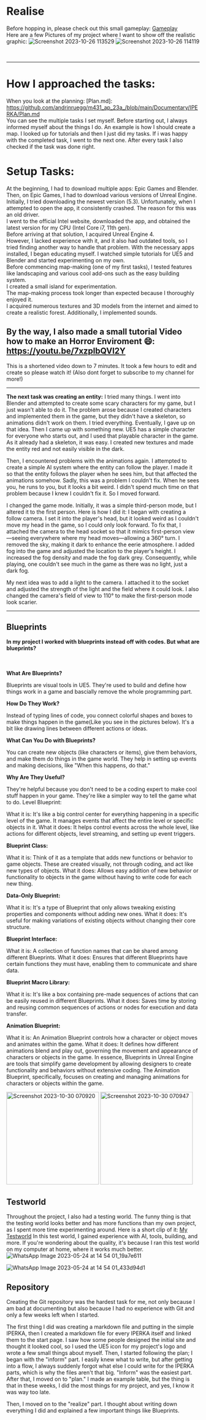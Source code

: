 # Realise 
Before hopping in, please check out this small gameplay: [Gameplay](https://youtu.be/QzJG0K9xBcc) <br>
Here are a few Pictures of my project where I want to show off the realistic graphic: 
<img  alt="Screenshot 2023-10-26 113529" src="https://github.com/andrinruegg/m431_ap_23a_/assets/143380551/67d7a757-a372-4db3-acb3-cc164d4e4776">
<img  alt="Screenshot 2023-10-26 114119" src="https://github.com/andrinruegg/m431_ap_23a_/assets/143380551/c681990c-03ad-4692-b337-2582de9f4aa2">

<br>

_______________
# How I approached the tasks:
When you look at the planning: [Plan.md]: https://github.com/andrinruegg/m431_ap_23a_/blob/main/Documentary/IPERKA/Plan.md <br>
You can see the multiple tasks I set myself. Before starting out, I always informed myself about the things I do. An example is how I should create a map. I looked up for tutorials and then I just did my tasks. If i was happy with the completed task, I went to the next one. After every task I also checked if the task was done right.

# Setup Tasks:
At the beginning, I had to download multiple apps: Epic Games and Blender. Then, on Epic Games, I had to download various versions of Unreal Engine. Initially, I tried downloading the newest version (5.3). 
Unfortunately, when I attempted to open the app, it consistently crashed. The reason for this was an old driver.  <br>
I went to the official Intel website, downloaded the app, and obtained the latest version for my CPU (Intel Core i7, 11th gen).  <br>
Before arriving at that solution, I acquired Unreal Engine 4. <br>
However, I lacked experience with it, and it also had outdated tools, so I tried finding another way to handle that problem. With the necessary apps installed, I began educating myself. I watched simple tutorials for UE5 and Blender and started experimenting on my own.  <br>
Before commencing map-making (one of my first tasks), I tested features like landscaping and various cool add-ons such as the easy building system. <br>
I created a small island for experimentation. <br>
The map-making process took longer than expected because I thoroughly enjoyed it. <br>
I acquired numerous textures and 3D models from the internet and aimed to create a realistic forest. Additionally, I implemented sounds.

## By the way, I also made a small tutorial Video how to make an Horror Enviroment 😄: https://youtu.be/7xzplbQVI2Y <br> 
This is a shortened video down to 7 minutes. It took a few hours to edit and create so please watch it! (Also dont forget to subscribe to my channel for more!)
___

**The next task was creating an entity:** I tried many things. I went into Blender and attempted to create some scary characters for my game, but I just wasn't able to do it. The problem arose because I created characters and implemented them in the game, but they didn't have a skeleton, so animations didn't work on them. I tried everything. Eventually, I gave up on that idea. Then I came up with something new. UE5 has a simple character for everyone who starts out, and I used that playable character in the game. As it already had a skeleton, it was easy. I created new textures and made the entity red and not easily visible in the dark. 

Then, I encountered problems with the animations again. I attempted to create a simple AI system where the entity can follow the player. I made it so that the entity follows the player when he sees him, but that affected the animations somehow. Sadly, this was a problem I couldn't fix. When he sees you, he runs to you, but it looks a bit weird. I didn't spend much time on that problem because I knew I couldn't fix it. So I moved forward.

I changed the game mode. Initially, it was a simple third-person mode, but I altered it to the first person. Here is how I did it: I began with creating a follow camera. I set it into the player's head, but it looked weird as I couldn't move my head in the game, so I could only look forward. To fix that, I attached the camera to the head socket so that it mimics first-person view—seeing everywhere where my head moves—allowing a 360° turn. I removed the sky, making it dark to enhance the eerie atmosphere. I added fog into the game and adjusted the location to the player's height. I increased the fog density and made the fog dark grey. Consequently, while playing, one couldn't see much in the game as there was no light, just a dark fog.

My next idea was to add a light to the camera. I attached it to the socket and adjusted the strength of the light and the field where it could look. I also changed the camera's field of view to 110° to make the first-person mode look scarier.

___
## Blueprints

**In my project I worked with blueprints instead off with codes. But what are blueprints?**

<r> <br> <br>
**What Are Blueprints?**

Blueprints are visual tools in UE5. They're used to build and define how things work in a game and bascially remove the whole programming part.

**How Do They Work?**

Instead of typing lines of code, you connect colorful shapes and boxes to make things happen in the game(Like you see in the pictures below). It's a bit like drawing lines between different actions or ideas.

**What Can You Do with Blueprints?**

You can create new objects (like characters or items), give them behaviors, and make them do things in the game world.
They help in setting up events and making decisions, like "When this happens, do that."

**Why Are They Useful?**

They're helpful because you don't need to be a coding expert to make cool stuff happen in your game. They're like a simpler way to tell the game what to do.
Level Blueprint:

What it is: It's like a big control center for everything happening in a specific level of the game. It manages events that affect the entire level or specific objects in it.
What it does: It helps control events across the whole level, like actions for different objects, level streaming, and setting up event triggers.


**Blueprint Class:**

What it is: Think of it as a template that adds new functions or behavior to game objects. These are created visually, not through coding, and act like new types of objects.
What it does: Allows easy addition of new behavior or functionality to objects in the game without having to write code for each new thing.

**Data-Only Blueprint:**

What it is: It's a type of Blueprint that only allows tweaking existing properties and components without adding new ones.
What it does: It's useful for making variations of existing objects without changing their core structure.

**Blueprint Interface:**

What it is: A collection of function names that can be shared among different Blueprints.
What it does: Ensures that different Blueprints have certain functions they must have, enabling them to communicate and share data.

**Blueprint Macro Library:**

What it is: It's like a box containing pre-made sequences of actions that can be easily reused in different Blueprints.
What it does: Saves time by storing and reusing common sequences of actions or nodes for execution and data transfer.

**Animation Blueprint:**

What it is: An Animation Blueprint controls how a character or object moves and animates within the game.
What it does: It defines how different animations blend and play out, governing the movement and appearance of characters or objects in the game.
In essence, Blueprints in Unreal Engine are tools that simplify game development by allowing designers to create functionality and behaviors without extensive coding. The Animation Blueprint, specifically, focuses on creating and managing animations for characters or objects within the game.

<img width="241" alt="Screenshot 2023-10-30 070920" src="https://github.com/andrinruegg/m431_ap_23a_/assets/143380551/dc879ee3-306e-41a0-9674-1e6583bae7c2">
<img width="241" alt="Screenshot 2023-10-30 070947" src="https://github.com/andrinruegg/m431_ap_23a_/assets/143380551/4ecf5b0e-0a20-4da6-af4c-75518d8a2f80">


## Testworld
Throughout the project, I also had a testing world. The funny thing is that the testing world looks better and has more functions than my own project, as I spent more time experimenting around. Here is a short clip of it: [My Testworld](https://youtu.be/P7YN6_LdMsM)
In this test world, I gained experience with AI, tools, building, and more. If you're wondering about the quality, it's because I ran this test world on my computer at home, where it works much better.
![WhatsApp Image 2023-05-24 at 14 54 01_19a7e611](https://github.com/andrinruegg/m431_ap_23a_/assets/143380551/d55683b5-d083-4611-bc57-e0539ca1ecd5)

![WhatsApp Image 2023-05-24 at 14 54 01_433d94d1](https://github.com/andrinruegg/m431_ap_23a_/assets/143380551/805048b6-457a-422c-92ac-44e700c8fd61)


## Repository 
Creating the Git repository was the hardest task for me, not only because I am bad at documenting but also because I had no experience with Git and only a few weeks left when I started.

The first thing I did was creating a markdown file and putting in the simple IPERKA, then I created a markdown file for every IPERKA itself and linked them to the start page. I saw how some people designed the initial site and thought it looked cool, so I used the UE5 icon for my project's logo and wrote a few small things about myself. Then, I started following the plan; I began with the "inform" part. I easily knew what to write, but after getting into a flow, I always suddenly forgot what else I could write for the IPERKA parts, which is why the files aren't that big. "Inform" was the easiest part. After that, I moved on to "plan." I made an example table, but the thing is that in these weeks, I did the most things for my project, and yes, I know it was way too late.

Then, I moved on to the "realize" part. I thought about writing down everything I did and explained a few important things like Blueprints.
